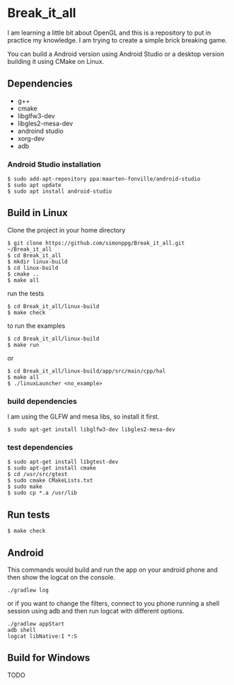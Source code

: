 # Break_it_all
I am learning a little bit about OpenGL and this is a repository to put in practice my knowledge.
I am trying to create a simple brick breaking game.

You can build a Android version using Android Studio or a desktop version building it using CMake on Linux.

## Dependencies
- g++
- cmake
- libglfw3-dev
- libgles2-mesa-dev
- androind studio
- xorg-dev
- adb

### Android Studio installation
```
$ sudo add-apt-repository ppa:maarten-fonville/android-studio
$ sudo apt update
$ sudo apt install android-studio
```

## Build in Linux
Clone the project in your home directory
```console
$ git clone https://github.com/simonppg/Break_it_all.git ~/Break_it_all
$ cd Break_it_all
$ mkdir linux-build
$ cd linux-build
$ cmake ..
$ make all
```
run the tests
```console
$ cd Break_it_all/linux-build
$ make check
```

to run the examples
```console
$ cd Break_it_all/linux-build
$ make run
```

or

```console
$ cd Break_it_all/linux-build/app/src/main/cpp/hal
$ make all
$ ./linuxLauncher <no_example>
```

### build dependencies
I am using the GLFW and mesa libs, so install it first.
```console
$ sudo apt-get install libglfw3-dev libgles2-mesa-dev
```
### test dependencies
```console
$ sudo apt-get install libgtest-dev
$ sudo apt-get install cmake
$ cd /usr/src/gtest
$ sudo cmake CMakeLists.txt
$ sudo make
$ sudo cp *.a /usr/lib
```

## Run tests
```console
$ make check
```

## Android

This commands would build and run the app on your android phone and then show the logcat on the console.

```shell
./gradlew log
```

or if you want to change the filters, connect to you phone running a shell session using adb and then run logcat with different options.

```shell
./gradlew appStart
adb shell
logcat libNative:I *:S
```


## Build for Windows
TODO
